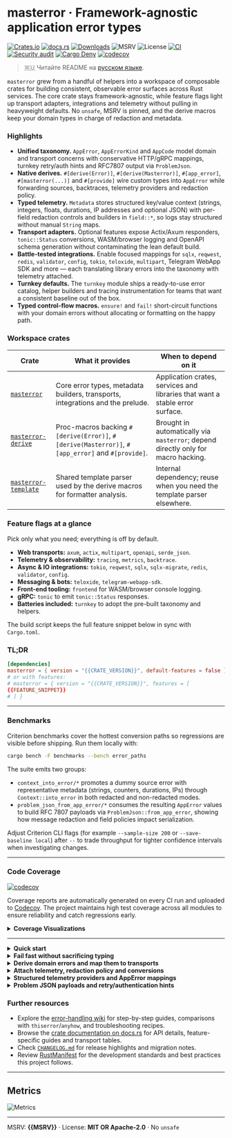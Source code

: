 <!--
SPDX-FileCopyrightText: 2025 RAprogramm <andrey.rozanov.vl@gmail.com>

SPDX-License-Identifier: MIT
-->

# masterror · Framework-agnostic application error types

<!-- ⚠️ GENERATED FILE: edit README.template.md and run `cargo build` to refresh README.md before publishing.
     CI packaging will fail if README.md is stale. -->

[![Crates.io](https://img.shields.io/crates/v/masterror)](https://crates.io/crates/masterror)
[![docs.rs](https://img.shields.io/docsrs/masterror)](https://docs.rs/masterror)
[![Downloads](https://img.shields.io/crates/d/masterror)](https://crates.io/crates/masterror)
![MSRV](https://img.shields.io/badge/MSRV-{{MSRV}}-blue)
![License](https://img.shields.io/badge/License-MIT%20or%20Apache--2.0-informational)
[![CI](https://github.com/RAprogramm/masterror/actions/workflows/ci.yml/badge.svg?branch=main)](https://github.com/RAprogramm/masterror/actions/workflows/ci.yml?query=branch%3Amain)
[![Security audit](https://github.com/RAprogramm/masterror/actions/workflows/ci.yml/badge.svg?branch=main&label=Security%20audit)](https://github.com/RAprogramm/masterror/actions/workflows/ci.yml?query=branch%3Amain)
[![Cargo Deny](https://img.shields.io/github/actions/workflow/status/RAprogramm/masterror/ci.yml?branch=main&label=Cargo%20Deny)](https://github.com/RAprogramm/masterror/actions/workflows/ci.yml?query=branch%3Amain)
[![codecov](https://codecov.io/gh/RAprogramm/masterror/graph/badge.svg?token=OD4F7LWWB8)](https://codecov.io/gh/RAprogramm/masterror)

> 🇷🇺 Читайте README на [русском языке](README.ru.md).

`masterror` grew from a handful of helpers into a workspace of composable crates for
building consistent, observable error surfaces across Rust services. The core
crate stays framework-agnostic, while feature flags light up transport adapters,
integrations and telemetry without pulling in heavyweight defaults. No
`unsafe`, MSRV is pinned, and the derive macros keep your domain types in charge
of redaction and metadata.

### Highlights

- **Unified taxonomy.** `AppError`, `AppErrorKind` and `AppCode` model domain and
  transport concerns with conservative HTTP/gRPC mappings, turnkey retry/auth
  hints and RFC7807 output via `ProblemJson`.
- **Native derives.** `#[derive(Error)]`, `#[derive(Masterror)]`, `#[app_error]`,
  `#[masterror(...)]` and `#[provide]` wire custom types into `AppError` while
  forwarding sources, backtraces, telemetry providers and redaction policy.
- **Typed telemetry.** `Metadata` stores structured key/value context (strings,
  integers, floats, durations, IP addresses and optional JSON) with per-field
  redaction controls and builders in `field::*`, so logs stay structured without
  manual `String` maps.
- **Transport adapters.** Optional features expose Actix/Axum responders,
  `tonic::Status` conversions, WASM/browser logging and OpenAPI schema
  generation without contaminating the lean default build.
- **Battle-tested integrations.** Enable focused mappings for `sqlx`,
  `reqwest`, `redis`, `validator`, `config`, `tokio`, `teloxide`, `multipart`,
  Telegram WebApp SDK and more — each translating library errors into the
  taxonomy with telemetry attached.
- **Turnkey defaults.** The `turnkey` module ships a ready-to-use error catalog,
  helper builders and tracing instrumentation for teams that want a consistent
  baseline out of the box.
- **Typed control-flow macros.** `ensure!` and `fail!` short-circuit functions
  with your domain errors without allocating or formatting on the happy path.

### Workspace crates

| Crate | What it provides | When to depend on it |
| --- | --- | --- |
| [`masterror`](https://crates.io/crates/masterror) | Core error types, metadata builders, transports, integrations and the prelude. | Application crates, services and libraries that want a stable error surface. |
| [`masterror-derive`](masterror-derive/README.md) | Proc-macros backing `#[derive(Error)]`, `#[derive(Masterror)]`, `#[app_error]` and `#[provide]`. | Brought in automatically via `masterror`; depend directly only for macro hacking. |
| [`masterror-template`](masterror-template/README.md) | Shared template parser used by the derive macros for formatter analysis. | Internal dependency; reuse when you need the template parser elsewhere. |

### Feature flags at a glance

Pick only what you need; everything is off by default.

- **Web transports:** `axum`, `actix`, `multipart`, `openapi`, `serde_json`.
- **Telemetry & observability:** `tracing`, `metrics`, `backtrace`.
- **Async & IO integrations:** `tokio`, `reqwest`, `sqlx`, `sqlx-migrate`,
  `redis`, `validator`, `config`.
- **Messaging & bots:** `teloxide`, `telegram-webapp-sdk`.
- **Front-end tooling:** `frontend` for WASM/browser console logging.
- **gRPC:** `tonic` to emit `tonic::Status` responses.
- **Batteries included:** `turnkey` to adopt the pre-built taxonomy and helpers.

The build script keeps the full feature snippet below in sync with
`Cargo.toml`.

### TL;DR

~~~toml
[dependencies]
masterror = { version = "{{CRATE_VERSION}}", default-features = false }
# or with features:
# masterror = { version = "{{CRATE_VERSION}}", features = [
{{FEATURE_SNIPPET}}
# ] }
~~~

---

### Benchmarks

Criterion benchmarks cover the hottest conversion paths so regressions are
visible before shipping. Run them locally with:

~~~sh
cargo bench -F benchmarks --bench error_paths
~~~

The suite emits two groups:

- `context_into_error/*` promotes a dummy source error with representative
  metadata (strings, counters, durations, IPs) through `Context::into_error` in
  both redacted and non-redacted modes.
- `problem_json_from_app_error/*` consumes the resulting `AppError` values to
  build RFC 7807 payloads via `ProblemJson::from_app_error`, showing how message
  redaction and field policies impact serialization.

Adjust Criterion CLI flags (for example `--sample-size 200` or `--save-baseline local`) after `--` to trade
throughput for tighter confidence intervals when investigating changes.

---

### Code Coverage

[![codecov](https://codecov.io/gh/RAprogramm/masterror/graph/badge.svg?token=OD4F7LWWB8)](https://codecov.io/gh/RAprogramm/masterror)

Coverage reports are automatically generated on every CI run and uploaded to [Codecov](https://codecov.io/gh/RAprogramm/masterror). The project maintains high test coverage across all modules to ensure reliability and catch regressions early.

<details>
  <summary><b>Coverage Visualizations</b></summary>

#### Sunburst Graph
The inner-most circle represents the entire project, moving outward through folders to individual files. Size and color indicate statement count and coverage percentage.

[![Sunburst](https://codecov.io/gh/RAprogramm/masterror/graphs/sunburst.svg?token=OD4F7LWWB8)](https://codecov.io/gh/RAprogramm/masterror)

#### Grid View
Each block represents a single file. Block size and color correspond to statement count and coverage percentage.

[![Grid](https://codecov.io/gh/RAprogramm/masterror/graphs/tree.svg?token=OD4F7LWWB8)](https://codecov.io/gh/RAprogramm/masterror)

#### Icicle Chart
Hierarchical view starting with the entire project at the top, drilling down through folders to individual files. Size and color reflect statement count and coverage.

[![Icicle](https://codecov.io/gh/RAprogramm/masterror/graphs/icicle.svg?token=OD4F7LWWB8)](https://codecov.io/gh/RAprogramm/masterror)

</details>

---

<details>
  <summary><b>Quick start</b></summary>

Create an error:

~~~rust
use masterror::{AppError, AppErrorKind, field};

let err = AppError::new(AppErrorKind::BadRequest, "Flag must be set");
assert!(matches!(err.kind, AppErrorKind::BadRequest));
let err_with_meta = AppError::service("downstream")
    .with_field(field::str("request_id", "abc123"));
assert_eq!(err_with_meta.metadata().len(), 1);

let err_with_context = AppError::internal("db down")
    .with_context(std::io::Error::new(std::io::ErrorKind::Other, "boom"));
assert!(err_with_context.source_ref().is_some());
~~~

With prelude:

~~~rust
use masterror::prelude::*;

fn do_work(flag: bool) -> AppResult<()> {
    if !flag {
        return Err(AppError::bad_request("Flag must be set"));
    }
    Ok(())
}
~~~

</details>

<details>
  <summary><b>Fail fast without sacrificing typing</b></summary>

`ensure!` and `fail!` provide typed alternatives to the formatting-heavy
`anyhow::ensure!`/`anyhow::bail!` helpers. They evaluate the error expression
only when the guard trips, so success paths stay allocation-free.

~~~rust
use masterror::{AppError, AppErrorKind, AppResult};

fn guard(flag: bool) -> AppResult<()> {
    masterror::ensure!(flag, AppError::bad_request("flag must be set"));
    Ok(())
}

fn bail() -> AppResult<()> {
    masterror::fail!(AppError::unauthorized("token expired"));
}

assert!(guard(true).is_ok());
assert!(matches!(guard(false).unwrap_err().kind, AppErrorKind::BadRequest));
assert!(matches!(bail().unwrap_err().kind, AppErrorKind::Unauthorized));
~~~

</details>

<details>
  <summary><b>Derive domain errors and map them to transports</b></summary>

`masterror` ships native derives so your domain types stay expressive while the
crate handles conversions, telemetry and redaction for you.

~~~rust
use std::io;

use masterror::Error;

#[derive(Debug, Error)]
#[error("I/O failed: {source}")]
pub struct DomainError {
    #[from]
    #[source]
    source: io::Error,
}

#[derive(Debug, Error)]
#[error(transparent)]
pub struct WrappedDomainError(
    #[from]
    #[source]
    DomainError
);

fn load() -> Result<(), DomainError> {
    Err(io::Error::other("disk offline").into())
}

let err = load().unwrap_err();
assert_eq!(err.to_string(), "I/O failed: disk offline");

let wrapped = WrappedDomainError::from(err);
assert_eq!(wrapped.to_string(), "I/O failed: disk offline");
~~~

- `use masterror::Error;` brings the derive macro into scope.
- `#[from]` automatically implements `From<...>` while ensuring wrapper shapes are
  valid.
- `#[error(transparent)]` enforces single-field wrappers that forward
  `Display`/`source` to the inner error.
- `#[app_error(kind = AppErrorKind::..., code = AppCode::..., message)]` maps the
  derived error into `AppError`/`AppCode`. The optional `code = ...` arm emits an
  `AppCode` conversion, while the `message` flag forwards the derived
  `Display` output as the public message instead of producing a bare error.
- `masterror::error::template::ErrorTemplate` parses `#[error("...")]`
  strings, exposing literal and placeholder segments so custom derives can be
  implemented without relying on `thiserror`.
- `TemplateFormatter` mirrors `thiserror`'s formatter detection so existing
  derives that relied on hexadecimal, pointer or exponential renderers keep
  compiling.
- Display placeholders preserve their raw format specs via
  `TemplateFormatter::display_spec()` and `TemplateFormatter::format_fragment()`,
  so derived code can forward `:>8`, `:.3` and other display-only options
  without reconstructing the original string.
- `TemplateFormatterKind` exposes the formatter trait requested by a
  placeholder, making it easy to branch on the requested rendering behaviour
  without manually matching every enum variant.

</details>

<details>
  <summary><b>Attach telemetry, redaction policy and conversions</b></summary>

`#[derive(Masterror)]` wires a domain error into [`masterror::Error`], adds
metadata, redaction policy and optional transport mappings. The accompanying
`#[masterror(...)]` attribute mirrors the `#[app_error]` syntax while staying
explicit about telemetry and redaction.

~~~rust
use masterror::{
    mapping::HttpMapping, AppCode, AppErrorKind, Error, Masterror, MessageEditPolicy
};

#[derive(Debug, Masterror)]
#[error("user {user_id} missing flag {flag}")]
#[masterror(
    code = AppCode::NotFound,
    category = AppErrorKind::NotFound,
    message,
    redact(message, fields("user_id" = hash)),
    telemetry(
        Some(masterror::field::str("user_id", user_id.clone())),
        attempt.map(|value| masterror::field::u64("attempt", value))
    ),
    map.grpc = 5,
    map.problem = "https://errors.example.com/not-found"
)]
struct MissingFlag {
    user_id: String,
    flag: &'static str,
    attempt: Option<u64>,
    #[source]
    source: Option<std::io::Error>
}

let err = MissingFlag {
    user_id: "alice".into(),
    flag: "beta",
    attempt: Some(2),
    source: None
};
let converted: Error = err.into();
assert_eq!(converted.code, AppCode::NotFound);
assert_eq!(converted.kind, AppErrorKind::NotFound);
assert_eq!(converted.edit_policy, MessageEditPolicy::Redact);
assert!(converted.metadata().get("user_id").is_some());

assert_eq!(
    MissingFlag::HTTP_MAPPING,
    HttpMapping::new(AppCode::NotFound, AppErrorKind::NotFound)
);
~~~

- `code` / `category` pick the public [`AppCode`] and internal
  [`AppErrorKind`].
- `message` forwards the formatted [`Display`] output as the safe public
  message. Omit it to keep the message private.
- `redact(message)` flips [`MessageEditPolicy`] to redactable at the transport
  boundary, `fields("name" = hash, "card" = last4)` overrides metadata
  policies (`hash`, `last4`, `redact`, `none`).
- `telemetry(...)` accepts expressions that evaluate to
  `Option<masterror::Field>`. Each populated field is inserted into the
  resulting [`Metadata`]; use `telemetry()` when no fields are attached.
- `map.grpc` / `map.problem` capture optional gRPC status codes (as `i32`) and
  RFC 7807 `type` URIs. The derive emits tables such as
  `MyError::HTTP_MAPPING`, `MyError::GRPC_MAPPING` and
  `MyError::PROBLEM_MAPPING` (or slice variants for enums) for downstream
  integrations.

All familiar field-level attributes (`#[from]`, `#[source]`, `#[backtrace]`)
are still honoured. Sources and backtraces are automatically attached to the
generated [`masterror::Error`].

</details>

<details>
  <summary><b>Structured telemetry providers and AppError mappings</b></summary>

`#[provide(...)]` exposes typed context through `std::error::Request`, while
`#[app_error(...)]` records how your domain error translates into `AppError`
and `AppCode`. The derive mirrors `thiserror`'s syntax and extends it with
optional telemetry propagation and direct conversions into the `masterror`
runtime types.

~~~rust
use std::error::request_ref;

use masterror::{AppCode, AppError, AppErrorKind, Error};

#[derive(Clone, Debug, PartialEq, Eq)]
struct TelemetrySnapshot {
    name:  &'static str,
    value: u64,
}

#[derive(Debug, Error)]
#[error("structured telemetry {snapshot:?}")]
#[app_error(kind = AppErrorKind::Service, code = AppCode::Service)]
struct StructuredTelemetryError {
    #[provide(ref = TelemetrySnapshot, value = TelemetrySnapshot)]
    snapshot: TelemetrySnapshot,
}

let err = StructuredTelemetryError {
    snapshot: TelemetrySnapshot {
        name: "db.query",
        value: 42,
    },
};

let snapshot = request_ref::<TelemetrySnapshot>(&err).expect("telemetry");
assert_eq!(snapshot.value, 42);

let app: AppError = err.into();
let via_app = request_ref::<TelemetrySnapshot>(&app).expect("telemetry");
assert_eq!(via_app.name, "db.query");
~~~

Optional telemetry only surfaces when present, so `None` does not register a
provider. Owned snapshots can still be provided as values when the caller
requests ownership:

~~~rust
use masterror::{AppCode, AppErrorKind, Error};

#[derive(Debug, Error)]
#[error("optional telemetry {telemetry:?}")]
#[app_error(kind = AppErrorKind::Internal, code = AppCode::Internal)]
struct OptionalTelemetryError {
    #[provide(ref = TelemetrySnapshot, value = TelemetrySnapshot)]
    telemetry: Option<TelemetrySnapshot>,
}

let noisy = OptionalTelemetryError {
    telemetry: Some(TelemetrySnapshot {
        name: "queue.depth",
        value: 17,
    }),
};
let silent = OptionalTelemetryError { telemetry: None };

assert!(request_ref::<TelemetrySnapshot>(&noisy).is_some());
assert!(request_ref::<TelemetrySnapshot>(&silent).is_none());
~~~

Enums support per-variant telemetry and conversion metadata. Each variant chooses
its own `AppErrorKind`/`AppCode` mapping while the derive generates a single
`From<Enum>` implementation:

~~~rust
#[derive(Debug, Error)]
enum EnumTelemetryError {
    #[error("named {label}")]
    #[app_error(kind = AppErrorKind::NotFound, code = AppCode::NotFound)]
    Named {
        label:    &'static str,
        #[provide(ref = TelemetrySnapshot)]
        snapshot: TelemetrySnapshot,
    },
    #[error("optional tuple")]
    #[app_error(kind = AppErrorKind::Timeout, code = AppCode::Timeout)]
    Optional(#[provide(ref = TelemetrySnapshot)] Option<TelemetrySnapshot>),
    #[error("owned tuple")]
    #[app_error(kind = AppErrorKind::Service, code = AppCode::Service)]
    Owned(#[provide(value = TelemetrySnapshot)] TelemetrySnapshot),
}

let owned = EnumTelemetryError::Owned(TelemetrySnapshot {
    name: "redis.latency",
    value: 3,
});
let app: AppError = owned.into();
assert!(matches!(app.kind, AppErrorKind::Service));
~~~

Compared to `thiserror`, you retain the familiar deriving surface while gaining
structured telemetry (`#[provide]`) and first-class conversions into
`AppError`/`AppCode` without manual glue.

</details>

<details>
  <summary><b>Problem JSON payloads and retry/authentication hints</b></summary>

~~~rust
use masterror::{AppError, AppErrorKind, ProblemJson};
use std::time::Duration;

let problem = ProblemJson::from_app_error(
    AppError::new(AppErrorKind::Unauthorized, "Token expired")
        .with_retry_after_duration(Duration::from_secs(30))
        .with_www_authenticate(r#"Bearer realm="api", error="invalid_token""#)
);

assert_eq!(problem.status, 401);
assert_eq!(problem.retry_after, Some(30));
assert_eq!(problem.grpc.expect("grpc").name, "UNAUTHENTICATED");
~~~

</details>

### Further resources

- Explore the [error-handling wiki](docs/wiki/index.md) for step-by-step guides,
  comparisons with `thiserror`/`anyhow`, and troubleshooting recipes.
- Browse the [crate documentation on docs.rs](https://docs.rs/masterror) for API
  details, feature-specific guides and transport tables.
- Check [`CHANGELOG.md`](CHANGELOG.md) for release highlights and migration notes.
- Review [RustManifest](https://github.com/RAprogramm/RustManifest) for the development standards and best practices this project follows.

---

## Metrics

![Metrics](https://github.com/RAprogramm/infra-metrics-renderer/blob/main/metrics/masterror.svg)

---

MSRV: **{{MSRV}}** · License: **MIT OR Apache-2.0** · No `unsafe`

